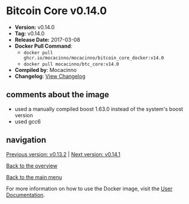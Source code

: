 # Bitcoin Core v0.14.0

- **Version:** v0.14.0
- **Tag:** v0.14.0
- **Release Date:** 2017-03-08
- **Docker Pull Command**:
  - `docker pull ghcr.io/mocacinno/mocacinno/bitcoin_core_docker:v14.0`
  - `docker pull mocacinno/btc_core:v14.0`
- **Compiled by**: Mocacinno
- **Changelog**: [View Changelog](https://github.com/bitcoin/bitcoin/blob/v0.14.0/doc/release-notes.md)

## comments about the image

- used a manually compiled boost 1.63.0 instead of the system's boost version
- used gcc6

## navigation

[Previous version: v0.13.2](./v13.2.md) | [Next version: v0.14.1](./v14.1.md)

[Back to the overview](./Readme.md)

[Back to the main menu](../Readme.md)

For more information on how to use the Docker image, visit the [User Documentation](../userdocs/Readme.md).

<!-- Google tag (gtag.js) -->
<script async src="https://www.googletagmanager.com/gtag/js?id=G-BPC6NC6FF9"></script>
<script>
  window.dataLayer = window.dataLayer || [];
  function gtag(){dataLayer.push(arguments);}
  gtag('js', new Date());

  gtag('config', 'G-BPC6NC6FF9');
</script>
